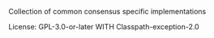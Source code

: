 Collection of common consensus specific implementations

License: GPL-3.0-or-later WITH Classpath-exception-2.0



